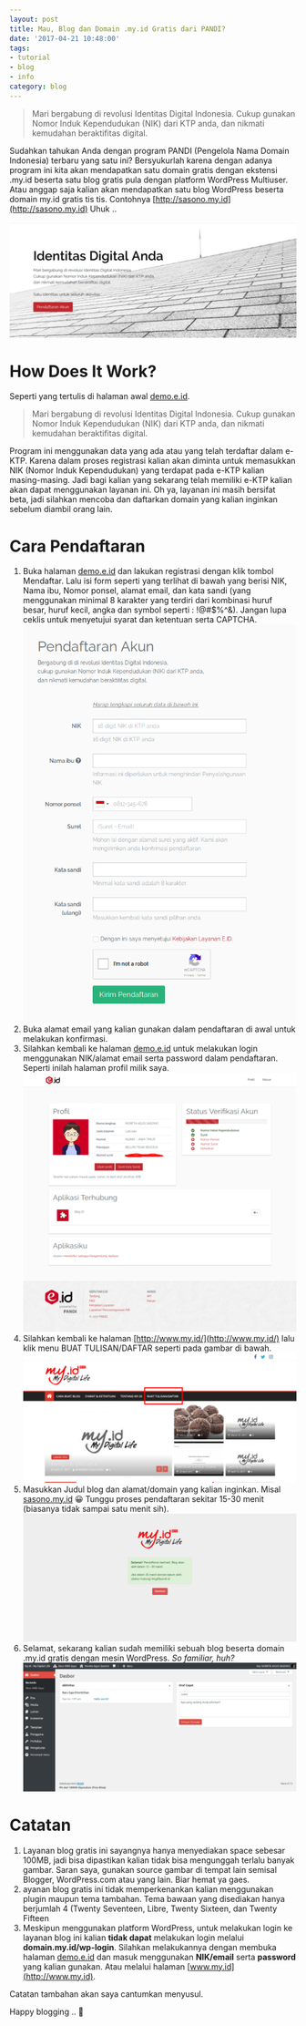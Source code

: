 ```yaml
---
layout: post
title: Mau, Blog dan Domain .my.id Gratis dari PANDI?
date: '2017-04-21 10:48:00'
tags:
- tutorial
- blog
- info
category: blog
---
```


> Mari bergabung di revolusi Identitas Digital Indonesia.
Cukup gunakan Nomor Induk Kependudukan (NIK) dari KTP anda, dan nikmati kemudahan beraktifitas digital.

Sudahkan tahukan Anda dengan program PANDI (Pengelola Nama Domain Indonesia) terbaru yang satu ini? Bersyukurlah karena dengan adanya program ini kita akan mendapatkan satu domain gratis dengan ekstensi .my.id beserta satu blog gratis pula dengan platform WordPress Multiuser. Atau anggap saja kalian akan mendapatkan satu blog WordPress beserta domain my.id gratis tis tis. Contohnya [http://sasono.my.id](http://sasono.my.id) Uhuk ..

![](/images/2017/04/PANDI-e.id_-e1492795022378.png)


# How Does It Work? 
Seperti yang tertulis di halaman awal [demo.e.id](http://demo.e.id).

>Mari bergabung di revolusi Identitas Digital Indonesia.
Cukup gunakan Nomor Induk Kependudukan (NIK) dari KTP anda, dan nikmati kemudahan beraktifitas digital.

Program ini menggunakan data yang ada atau yang telah terdaftar dalam e-KTP.  Karena dalam proses registrasi kalian akan diminta untuk memasukkan NIK (Nomor Induk Kependudukan) yang terdapat pada e-KTP kalian masing-masing. Jadi bagi kalian yang sekarang telah memiliki e-KTP kalian akan dapat menggunakan layanan ini. Oh ya, layanan ini masih bersifat beta, jadi silahkan mencoba dan daftarkan domain yang kalian inginkan sebelum diambil orang lain.

# Cara Pendaftaran
1. Buka halaman [demo.e.id](http://demo.e.id) dan lakukan registrasi dengan klik tombol Mendaftar. Lalu isi form seperti yang terlihat di bawah yang berisi NIK, Nama ibu, Nomor ponsel, alamat email, dan kata sandi (yang menggunakan minimal 8 karakter yang terdiri dari kombinasi huruf besar, huruf kecil, angka dan symbol seperti : !@#$%^&). Jangan lupa ceklis untuk menyetujui syarat dan ketentuan serta CAPTCHA. ![](/images/2017/04/PANDI-e-id-register-akun.png)
2. Buka alamat email yang kalian gunakan dalam pendaftaran di awal untuk melakukan konfirmasi.
3. Silahkan kembali ke halaman [demo.e.id](http://demo.e.id) untuk melakukan login menggunakan NIK/alamat email serta password dalam pendaftaran. Seperti inilah halaman profil milik saya.![](/images/2017/04/PANDI-profil-e.id_.png)
4. Silahkan kembali ke halaman [http://www.my.id/](http://www.my.id/) lalu klik menu BUAT TULISAN/DAFTAR seperti pada gambar di bawah.![](/images/2017/04/PANDI-Daftar-blog.png)
5. Masukkan Judul blog dan alamat/domain yang kalian inginkan. Misal [sasono.my.id](http://sasono.my.id) 😀 Tunggu proses pendaftaran sekitar 15-30 menit (biasanya tidak sampai satu menit sih). ![](/images/2017/04/PANDI-selamat-datang.png)
6. Selamat, sekarang kalian sudah memiliki sebuah blog beserta domain .my.id gratis dengan mesin WordPress. *So familiar, huh?* ![](/images/2017/04/PANDI-blog-dashboard.png)

# Catatan
1. Layanan blog gratis ini sayangnya hanya menyediakan space sebesar 100MB, jadi bisa dipastikan kalian tidak bisa mengunggah terlalu banyak gambar. Saran saya, gunakan source gambar di tempat lain semisal Blogger, WordPress.com atau yang lain. Biar hemat ya gaes.
2. ayanan blog gratis ini tidak memperkenankan kalian menggunakan plugin maupun tema tambahan. Tema bawaan yang disediakan hanya berjumlah 4 (Twenty Seventeen, Libre, Twenty Sixteen, dan Twenty Fifteen
3. Meskipun menggunakan platform WordPress, untuk melakukan login ke layanan blog ini kalian **tidak dapat** melakukan login melalui **domain.my.id/wp-login**. Silahkan melakukannya dengan membuka halaman [demo.e.id](http://demo.e.id) dan masuk menggunakan **NIK/email** serta **password** yang kalian gunakan. Atau melalui halaman [www.my.id](http://www.my.id).

Catatan tambahan akan saya cantumkan menyusul.

Happy blogging .. 🙂
